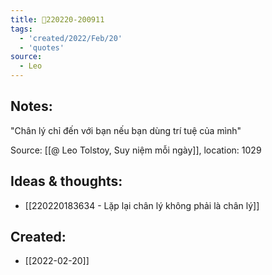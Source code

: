 ```yaml
---
title: 💬220220-200911
tags:
  - 'created/2022/Feb/20'
  - 'quotes'
source:
  - Leo
---
```


## Notes:
"Chân lý chỉ đến với bạn nếu bạn dùng trí tuệ của mình"

Source: [[@ Leo Tolstoy, Suy niệm mỗi ngày]], location: 1029

## Ideas & thoughts:
- [[220220183634 - Lặp lại chân lý không phải là chân lý]]
## Created:
- [[2022-02-20]]
